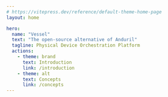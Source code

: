 ```yaml
---
# https://vitepress.dev/reference/default-theme-home-page
layout: home

hero:
  name: "Vessel"
  text: "The open-source alternative of Anduril"
  tagline: Physical Device Orchestration Platform
  actions:
    - theme: brand
      text: Introduction
      link: /introduction
    - theme: alt
      text: Concepts
      link: /concepts
---
```

